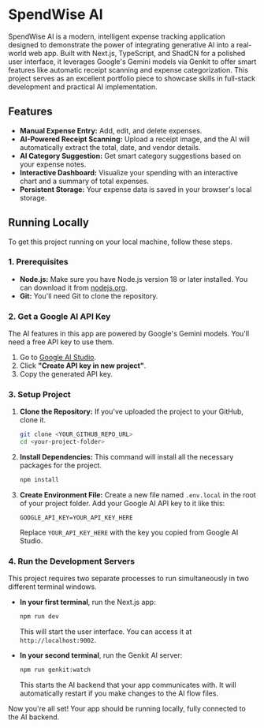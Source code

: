 # SpendWise AI

SpendWise AI is a modern, intelligent expense tracking application designed to demonstrate the power of integrating generative AI into a real-world web app. Built with Next.js, TypeScript, and ShadCN for a polished user interface, it leverages Google's Gemini models via Genkit to offer smart features like automatic receipt scanning and expense categorization. This project serves as an excellent portfolio piece to showcase skills in full-stack development and practical AI implementation.

## Features

*   **Manual Expense Entry:** Add, edit, and delete expenses.
*   **AI-Powered Receipt Scanning:** Upload a receipt image, and the AI will automatically extract the total, date, and vendor details.
*   **AI Category Suggestion:** Get smart category suggestions based on your expense notes.
*   **Interactive Dashboard:** Visualize your spending with an interactive chart and a summary of total expenses.
*   **Persistent Storage:** Your expense data is saved in your browser's local storage.

## Running Locally

To get this project running on your local machine, follow these steps.

### 1. Prerequisites

*   **Node.js:** Make sure you have Node.js version 18 or later installed. You can download it from [nodejs.org](https://nodejs.org/).
*   **Git:** You'll need Git to clone the repository.

### 2. Get a Google AI API Key

The AI features in this app are powered by Google's Gemini models. You'll need a free API key to use them.

1.  Go to [Google AI Studio](https://aistudio.google.com/app/apikey).
2.  Click **"Create API key in new project"**.
3.  Copy the generated API key.

### 3. Setup Project

1.  **Clone the Repository:** If you've uploaded the project to your GitHub, clone it.
    ```bash
    git clone <YOUR_GITHUB_REPO_URL>
    cd <your-project-folder>
    ```

2.  **Install Dependencies:** This command will install all the necessary packages for the project.
    ```bash
    npm install
    ```

3.  **Create Environment File:** Create a new file named `.env.local` in the root of your project folder. Add your Google AI API key to it like this:
    ```
    GOOGLE_API_KEY=YOUR_API_KEY_HERE
    ```
    Replace `YOUR_API_KEY_HERE` with the key you copied from Google AI Studio.

### 4. Run the Development Servers

This project requires two separate processes to run simultaneously in two different terminal windows.

*   **In your first terminal**, run the Next.js app:
    ```bash
    npm run dev
    ```
    This will start the user interface. You can access it at `http://localhost:9002`.

*   **In your second terminal**, run the Genkit AI server:
    ```bash
    npm run genkit:watch
    ```
    This starts the AI backend that your app communicates with. It will automatically restart if you make changes to the AI flow files.

Now you're all set! Your app should be running locally, fully connected to the AI backend.
